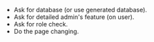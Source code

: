 - Ask for database (or use generated database).
- Ask for detailed admin's feature (on user).
- Ask for role check.
- Do the page changing.